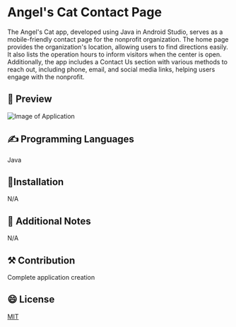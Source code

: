 # Angel's Cat Contact Page
The Angel's Cat app, developed using Java in Android Studio, serves as a mobile-friendly contact page for the nonprofit organization. The home page provides the organization's location, allowing users to find directions easily. It also lists the operation hours to inform visitors when the center is open. Additionally, the app includes a Contact Us section with various methods to reach out, including phone, email, and social media links, helping users engage with the nonprofit.

## 👀 Preview


![Image of Application](https://i.imgur.com/vVJ9Kxh.png)


## ✍️ Programming Languages
Java

## 🔧Installation

N/A

## 🧱 Additional Notes

N/A

## ⚒️ Contribution

Complete application creation

## 😄 License
[MIT](https://choosealicense.com/licenses/mit/)

